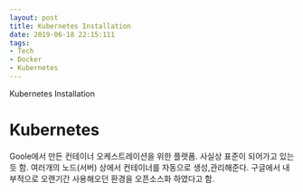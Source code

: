 ```yaml
---
layout: post
title: Kubernetes Installation
date: 2019-06-18 22:15:111
tags:
- Tech
- Docker
- Kubernetes
---
```


Kubernetes Installation

# Kubernetes

Goole에서 만든 컨테이너 오케스트레이션을 위한 플랫폼. 사실상 표준이 되어가고 있는 듯 함. 여러개의 노드(서버) 상에서 컨테이너를 자동으로 생성,관리해준다. 구글에서 내부적으로 오랜기간 사용해오던 환경을 오픈소스화 하였다고 함.


